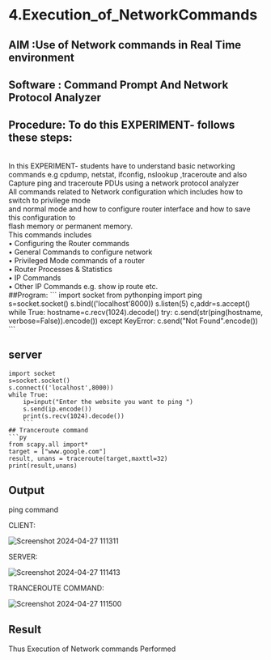# 4.Execution_of_NetworkCommands
## AIM :Use of Network commands in Real Time environment
## Software : Command Prompt And Network Protocol Analyzer
## Procedure: To do this EXPERIMENT- follows these steps:
<BR>
In this EXPERIMENT- students have to understand basic networking commands e.g cpdump, netstat, ifconfig, nslookup ,traceroute and also Capture ping and traceroute PDUs using a network protocol analyzer 
<BR>
All commands related to Network configuration which includes how to switch to privilege mode
<BR>
and normal mode and how to configure router interface and how to save this configuration to
<BR>
flash memory or permanent memory.
<BR>
This commands includes
<BR>
• Configuring the Router commands
<BR>
• General Commands to configure network
<BR>
• Privileged Mode commands of a router 
<BR>
• Router Processes & Statistics
<BR>
• IP Commands
<BR>
• Other IP Commands e.g. show ip route etc.
<BR>
##Program:
```
import socket 
from pythonping import ping 
s=socket.socket() 
s.bind(('localhost'8000)) 
s.listen(5) 
c,addr=s.accept() 
while True: 
    hostname=c.recv(1024).decode() 
    try: 
        c.send(str(ping(hostname, verbose=False)).encode()) 
    except KeyError: 
        c.send("Not Found".encode())
        ```

## server
```
import socket 
s=socket.socket() 
s.connect(('localhost',8000)) 
while True: 
    ip=input("Enter the website you want to ping ") 
    s.send(ip.encode()) 
    print(s.recv(1024).decode())
    ```
## Tranceroute command
```py
from scapy.all import* 
target = ["www.google.com"] 
result, unans = traceroute(target,maxttl=32) 
print(result,unans)
```
## Output
ping command

CLIENT:

![Screenshot 2024-04-27 111311](https://github.com/Bakkiyalakshmiethiraj/4.Execution_of_NetworkCommends/assets/144870983/0a9b768b-d6e4-4804-b691-347211d4630d)

SERVER:

![Screenshot 2024-04-27 111413](https://github.com/Bakkiyalakshmiethiraj/4.Execution_of_NetworkCommends/assets/144870983/314d9f57-ba08-405a-880b-a593d2350542)

TRANCEROUTE COMMAND:

![Screenshot 2024-04-27 111500](https://github.com/Bakkiyalakshmiethiraj/4.Execution_of_NetworkCommends/assets/144870983/710dbf5b-b0cf-4904-b67b-016fa9d529d4)

## Result
Thus Execution of Network commands Performed 
